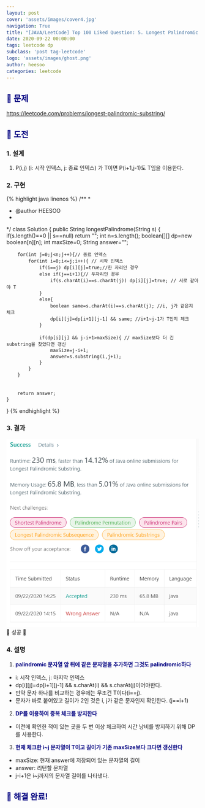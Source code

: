 ```yaml
---
layout: post
cover: 'assets/images/cover4.jpg'
navigation: True
title: "[JAVA/LeetCode] Top 100 Liked Question: 5. Longest Palindromic Substring"
date: 2020-09-22 00:00:00
tags: leetcode dp
subclass: 'post tag-leetcode'
logo: 'assets/images/ghost.png'
author: heesoo
categories: leetcode
---
```

## <span style="color:navy">👀 문제</span>
<https://leetcode.com/problems/longest-palindromic-substring/>

## <span style="color:navy">👊 도전</span>

### 1. 설계
1. P(i,j) (i: 시작 인덱스, j: 종료 인덱스) 가 T이면 P(i+1,j-1)도 T임을 이용한다.

### 2. 구현 
{% highlight java linenos %}
/**
 *
 * @author HEESOO
 *
 */
class Solution {
    public String longestPalindrome(String s) {
        if(s.length()==0 || s==null) return "";
        int n=s.length();
        boolean[][] dp=new boolean[n][n];
        int maxSize=0;
        String answer="";
        
        for(int j=0;j<n;j++){// 종료 인덱스
            for(int i=0;i<=j;i++){ // 시작 인덱스
                if(i==j) dp[i][j]=true;//한 자리인 경우
                else if(j==i+1){// 두자리인 경우
                    if(s.charAt(i)==s.charAt(j)) dp[i][j]=true; // 서로 같아야 T
                }
                else{
                    boolean same=s.charAt(i)==s.charAt(j); //i, j가 같은지 체크
                    dp[i][j]=dp[i+1][j-1] && same; //i+1~j-1가 T인지 체크
                }
                
                if(dp[i][j] && j-i+1>maxSize){ // maxSize보다 더 긴 substring을 찾았다면 갱신
                    maxSize=j-i+1;
                    answer=s.substring(i,j+1);
                }
            }
        }
        
        
        return answer;
    }
    
    
}
{% endhighlight %}

### 3. 결과
![실행결과](./assets/images/200922_1.PNG)
🤟 성공 🤟  


### 4. 설명
1. **<span style="color:navy">palindromic 문자열 앞 뒤에 같은 문자열을 추가하면 그것도 palindromic하다</span>**
- i: 시작 인덱스, j: 마지막 인덱스
- dp[i][j]=dp[i+1][j-1] && s.charAt(i) && s.charAt(j)이어야한다.
- 만약 문자 하나를 비교하는 경우에는 무조건 T이다(i==j).
- 문자가 바로 붙어있고 길이가 2인 것은 i, j가 같은 문자인지 확인한다. (j==i+1)
  
2. **<span style="color:navy">DP를 이용하여 중복 체크를 방지한다</span>**
- 이전에 확인한 적이 있는 곳을 두 번 이상 체크하여 시간 낭비를 방지하기 위해 DP를 사용한다. 
  
3. **<span style="color:navy">현재 체크한 i~j 문자열이 T이고 길이가 기존 maxSize보다 크다면 갱신한다</span>**
- maxSize: 현재 answer에 저장되어 있는 문자열의 길이
- answer: 리턴할 문자열
- j-i+1은 i~j까지의 문자열 길이를 나타낸다.
  
## <span style="color:navy">👏 해결 완료!</span>
